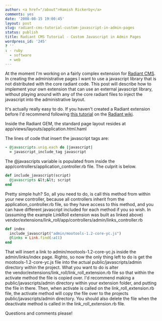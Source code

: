 ```yaml
---
author: <a href="/about">Hamish Rickerby</a>
comments: yes
date: '2008-08-15 19:00:45'
layout: post
slug: radiant-cms-tutorial-custom-javascript-in-admin-pages
status: publish
title: Radiant CMS Tutorial - Custom Javascript in Admin Pages
wordpress_id: '245'
? ''
: - ruby
  - software
  - web
---
```


At the moment I'm working on a fairly complex extension for <a href="http://radiantcms.org/" target="_blank">Radiant CMS</a>. In creating the administrative pages I want to use a javascript library that is not distributed with the core radiant code. This post will describe how to implement your own extension that can use an external javascript library, without playing around with any of the core radiant files to inject the javascript into the administrative layout.

It's actually really easy to do.  If you haven't created a Radiant extension before I'd recommend following <a href="http://wiki.radiantcms.org/Creating_Radiant_Extensions" target="_blank">this tutorial</a> on the <a href="http://wiki.radiantcms.org" target="_blank">Radiant wiki</a>.

Inside the Radiant GEM, the standard page layout resides at app/views/layouts/application.html.haml

The lines of code that insert the javascript tags are:

``` ruby
- @javascripts.uniq.each do |javascript|
  = javascript_include_tag javascript
```

The @javascripts variable is populated from inside the app/controllers/application_controller.rb file. The culprit is below.

``` ruby
def include_javascript(script)
  @javascripts &lt;&lt; script
end
```

Pretty simple huh? So, all you need to do, is call this method from within your new controller, because all controllers inherit from the application_controller.rb file, so they have access to this method, and you can have different javascript included for each method if you so wish. In (assuming the example LinkRoll extension was built as linked above) vendor/extensions/link_roll/app/controllers/admin/links_controller.rb

``` ruby
def index
  include_javascript("admin/mootools-1.2-core-yc.js")
  @links = Link.find(:all)
end
```

That will insert a link to admin/mootools-1.2-core-yc.js inside the admin/links/index page. Righto, so now the only thing left to do is get the mootools-1.2-core-yc.js file into the actual public/javascripts/admin directory within the project. What you want to do is alter the vendor/extensions/link_roll/link_roll_extension.rb file so that within the activate method the file is copied over. I'd recommend making a public/javascripts/admin directory within your extension folder, and putting the file in there. Then, when activate is called on the link_roll_extension.rb file, the activate method will copy the file over to the projects public/javascripts/admin directory. You should also delete the file when the deactivate method is called in the link_roll_extension.rb file.

Questions and comments please!